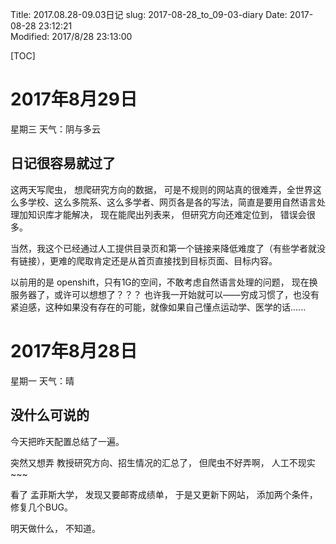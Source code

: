 Title: 2017.08.28-09.03日记
slug: 2017-08-28_to_09-03-diary
Date: 2017-08-28 23:12:21   
Modified: 2017/8/28 23:13:00

[TOC]

# 2017年8月29日

星期三 天气：阴与多云

## 日记很容易就过了

这两天写爬虫， 想爬研究方向的数据， 可是不规则的网站真的很难弄，全世界这么多学校、这么多院系、这么多学者、网页各是各的写法，简直是要用自然语言处理加知识库才能解决， 现在能爬出列表来， 但研究方向还难定位到， 错误会很多。

当然，我这个已经通过人工提供目录页和第一个链接来降低难度了（有些学者就没有链接），更难的爬取肯定还是从首页直接找到目标页面、目标内容。

以前用的是 openshift，只有1G的空间，不敢考虑自然语言处理的问题， 现在换服务器了，或许可以想想了？？？ 也许我一开始就可以——穷成习惯了，也没有紧迫感，这种如果没有存在的可能，就像如果自己懂点运动学、医学的话......

# 2017年8月28日

星期一 天气：晴

## 没什么可说的

今天把昨天配置总结了一遍。

突然又想弄 教授研究方向、招生情况的汇总了， 但爬虫不好弄啊， 人工不现实~~~

看了 孟菲斯大学， 发现又要邮寄成绩单， 于是又更新下网站， 添加两个条件， 修复几个BUG。

明天做什么， 不知道。

